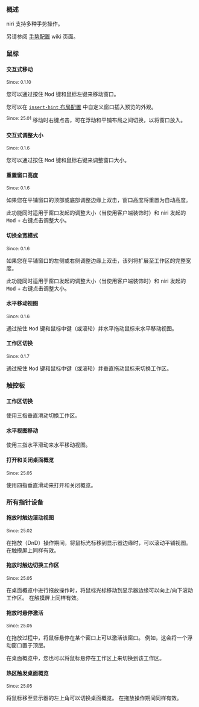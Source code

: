 ### 概述

niri 支持多种手势操作。

另请参阅 [手势配置](./Configuration:-Gestures.md) wiki 页面。

### 鼠标

#### 交互式移动

<sup>Since: 0.1.10</sup>

您可以通过按住 <kbd>Mod</kbd> 键和鼠标左键来移动窗口。

您可以在 [`insert-hint` 布局配置](./Configuration:-Layout.md#insert-hint) 中自定义窗口插入预览的外观。

<sup>Since: 25.01</sup> 移动时右键点击，可在浮动和平铺布局之间切换，以将窗口放入。

#### 交互式调整大小

<sup>Since: 0.1.6</sup>

您可以通过按住 <kbd>Mod</kbd> 键和鼠标右键来调整窗口大小。

#### 重置窗口高度

<sup>Since: 0.1.6</sup>

如果您在平铺窗口的顶部或底部调整边缘上双击，窗口高度将重置为自动高度。

此功能同时适用于窗口发起的调整大小（当使用客户端装饰时）和 niri 发起的 <kbd>Mod</kbd> + 右键点击调整大小。

#### 切换全宽模式

<sup>Since: 0.1.6</sup>

如果您在平铺窗口的左侧或右侧调整边缘上双击，该列将扩展至工作区的完整宽度。

此功能同时适用于窗口发起的调整大小（当使用客户端装饰时）和 niri 发起的 <kbd>Mod</kbd> + 右键点击调整大小。

#### 水平移动视图

<sup>Since: 0.1.6</sup>

通过按住 <kbd>Mod</kbd> 键和鼠标中键（或滚轮）并水平拖动鼠标来水平移动视图。

#### 工作区切换

<sup>Since: 0.1.7</sup>

通过按住 <kbd>Mod</kbd> 键和鼠标中键（或滚轮）并垂直拖动鼠标来切换工作区。

### 触控板

#### 工作区切换

使用三指垂直滑动切换工作区。

#### 水平视图移动

使用三指水平滑动来水平移动视图。

#### 打开和关闭桌面概览

<sup>Since: 25.05</sup>

使用四指垂直滑动来打开和关闭概览。

### 所有指针设备

#### 拖放时触边滚动视图

<sup>Since: 25.02</sup>

在拖放（DnD）操作期间，将鼠标光标移到显示器边缘时，可以滚动平铺视图。
在触摸屏上同样有效。

#### 拖放时触边切换工作区

<sup>Since: 25.05</sup>

在桌面概览中进行拖放操作时，将鼠标光标移动到显示器边缘可以向上/向下滚动工作区。
在触摸屏上同样有效。

#### 拖放时悬停激活

<sup>Since: 25.05</sup>

在拖放过程中，将鼠标悬停在某个窗口上可以激活该窗口。
例如，这会将一个浮动窗口置于顶层。

在桌面概览中，您也可以将鼠标悬停在工作区上来切换到该工作区。

#### 热区触发桌面概览

<sup>Since: 25.05</sup>

将鼠标移至显示器的左上角可以切换桌面概览。
在拖放操作期间同样有效。

